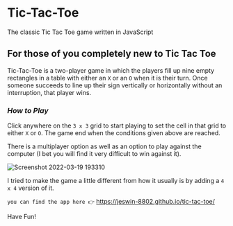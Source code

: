 # Tic-Tac-Toe
 The classic Tic Tac Toe game written in JavaScript

## For those of you completely new to Tic Tac Toe
 Tic-Tac-Toe is a two-player game in which the players fill up nine empty rectangles in a table with either an `X` or an `O` when it is their turn. Once someone succeeds to line up their sign vertically or horizontally without an interruption, that player wins.
 
### *How to Play*
 Click anywhere on the `3 x 3` grid to start playing to set the cell in that grid to either `X` or `O`. The game end when the conditions given above are reached.
 
 There is a multiplayer option as well as an option to play against the computer (I bet you will find it very difficult to win against it).
 
 ![Screenshot 2022-03-19 193310](https://user-images.githubusercontent.com/84562594/159124192-f9b23a0e-709a-4f88-a62c-d20555ebb471.png)
 
 I tried to make the game a little different from how it usually is by adding a `4 x 4` version of it.
 
 `you can find the app here 👉` https://jeswin-8802.github.io/tic-tac-toe/
 
 Have Fun!

